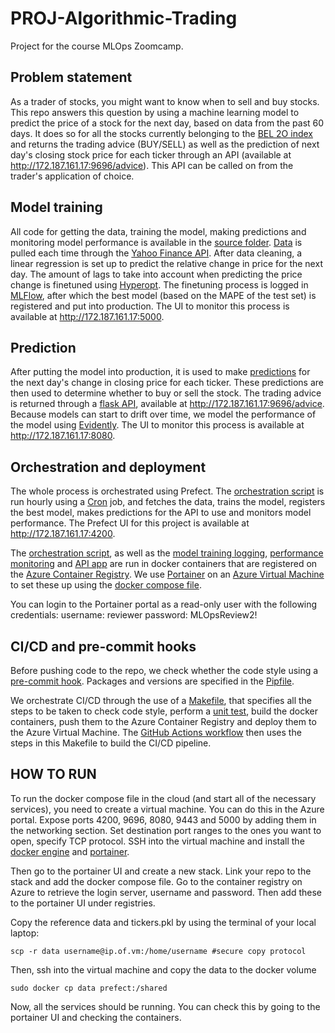 PROJ-Algorithmic-Trading
==============================

Project for the course MLOps Zoomcamp.

Problem statement
-----------------

As a trader of stocks, you might want to know when to sell and buy stocks. This repo answers this question by using a machine learning model to predict the price of a stock for the next day, based on data from the past 60 days. It does so for all the stocks currently belonging to the [BEL 2O index](https://live.euronext.com/en/product/indices/BE0389555039-XBRU/market-information) and returns the trading advice (BUY/SELL) as well as the prediction of next day's closing stock price for each ticker through an API (available at http://172.187.161.17:9696/advice). This API can be called on from the trader's application of choice.


Model training
--------------

All code for getting the data, training the model, making predictions and monitoring model performance is available in the [source folder](./src/). [Data](./src/data/) is pulled each time through the [Yahoo Finance API](https://pypi.org/project/yfinance/). After data cleaning, a linear regression is set up to predict the relative change in price for the next day. The amount of lags to take into account when predicting the price change is finetuned using [Hyperopt](http://hyperopt.github.io/hyperopt/). The finetuning process is logged in [MLFlow](./src/train_model/), after which the best model (based on the MAPE of the test set) is registered and put into production. The UI to monitor this process is available at http://172.187.161.17:5000.

Prediction
----------
After putting the model into production, it is used to make [predictions](./src/predict/) for the next day's change in closing price for each ticker. These predictions are then used to determine whether to buy or sell the stock. The trading advice is returned through a [flask API](./src/predict/app/), available at http://172.187.161.17:9696/advice. Because models can start to drift over time, we model the performance of the model using [Evidently](https://evidentlyai.com/). The UI to monitor this process is available at http://172.187.161.17:8080.

Orchestration and deployment
----------------------------
The whole process is orchestrated using Prefect. The [orchestration script](./run.py) is run hourly using a [Cron](./crontab) job, and fetches the data, trains the model, registers the best model, makes predictions for the API to use and monitors model performance. The Prefect UI for this project is available at http://172.187.161.17:4200.

The [orchestration script](./Dockerfile), as well as the [model training logging](./src/train_model/Dockerfile), [performance monitoring](./src/monitoring/Dockerfile) and [API app](./src/predict/app/Dockerfile) are run in docker containers that are registered on the [Azure Container Registry](https://azure.microsoft.com/en-us/services/container-registry/). We use [Portainer](172.187.161.17:9443) on an [Azure Virtual Machine](https://azure.microsoft.com/en-us/services/virtual-machines/) to set these up using the [docker compose file](./docker-compose.yml).

You can login to the Portainer portal as a read-only user with the following credentials:
username: reviewer
password: MLOpsReview2!

CI/CD and pre-commit hooks
--------------------------
Before pushing code to the repo, we check whether the code style using a [pre-commit hook](.pre-commit-config.yaml). Packages and versions are specified in the [Pipfile](./Pipfile).

We orchestrate CI/CD through the use of a [Makefile](./Makefile), that specifies all the steps to be taken to check code style, perform a [unit test](./tests/), build the docker containers, push them to the Azure Container Registry and deploy them to the Azure Virtual Machine. The [GitHub Actions workflow](.github/workflows/) then uses the steps in this Makefile to build the CI/CD pipeline.

HOW TO RUN
----------
To run the docker compose file in the cloud (and start all of the necessary services), you need to create a virtual machine. You can do this in the Azure portal.
Expose ports 4200, 9696, 8080, 9443 and 5000 by adding them in the networking section. Set destination port ranges to the ones you want to open, specify TCP protocol. SSH into the virtual machine and install the [docker engine](https://docs.docker.com/engine/install/ubuntu/) and [portainer](https://docs.portainer.io/start/install-ce/server/docker/linux).

Then go to the portainer UI and create a new stack. Link your repo to the stack and add the docker compose file.
Go to the container registry on Azure to retrieve the login server, username and password. Then add these to the portainer UI under registries.

Copy the reference data and tickers.pkl by using the terminal of your local laptop:

```scp -r data username@ip.of.vm:/home/username #secure copy protocol ```

Then, ssh into the virtual machine and copy the data to the docker volume

```sudo docker cp data prefect:/shared```

Now, all the services should be running. You can check this by going to the portainer UI and checking the containers.
